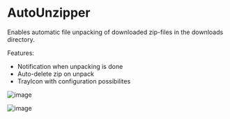 # AutoUnzipper
Enables automatic file unpacking of downloaded zip-files in the downloads directory.

Features:
* Notification when unpacking is done
* Auto-delete zip on unpack
* TrayIcon with configuration possibilites

![image](https://user-images.githubusercontent.com/22404008/234829597-db8ac1a1-37fd-4c7f-805d-ff2579c2653c.png)

![image](https://user-images.githubusercontent.com/22404008/234829695-885921be-0020-42ac-94ae-bcb231352f45.png)
